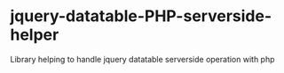 jquery-datatable-PHP-serverside-helper
======================================

Library helping to handle jquery datatable serverside operation with php
